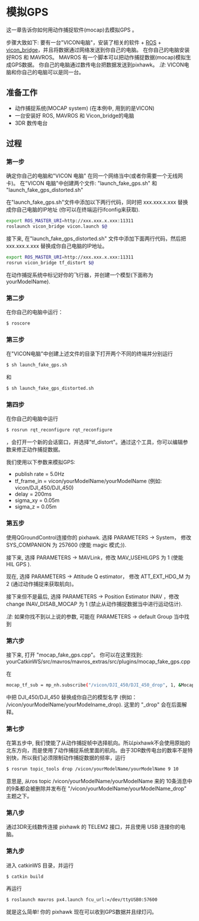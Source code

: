 # 模拟GPS
这一章告诉你如何用动作捕捉软件(mocap)去模拟GPS 。

步骤大致如下:
要有一台"VICON电脑"，安装了相关的软件 + [ROS](http://www.ros.org/) + [vicon_bridge](https://github.com/ethz-asl/vicon_bridge)，并且将数据通过网络发送到你自己的电脑。
在你自己的电脑安装好ROS 和 MAVROS。 MAVROS 有一个脚本可以把动作捕捉数据(mocap)模拟生成GPS数据。
你自己的电脑通过数传电台把数据发送到pixhawk。
*注*: VICON电脑和你自己的电脑可以是同一台。

## 准备工作
* 动作捕捉系统(MOCAP system) (在本例中, 用到的是VICON)
* 一台安装好 ROS, MAVROS 和 Vicon_bridge的电脑
* 3DR 数传电台

## 过程
### 第一步
确定你自己的电脑和"VICON 电脑" 在同一个网络当中(或者你需要一个无线网卡)。
在"VICON 电脑"中创建两个文件: "launch_fake_gps.sh" 和 "launch_fake_gps_distorted.sh" 

在"launch_fake_gps.sh"文件中添加以下两行代码，同时把 xxx.xxx.x.xxx 替换成你自己电脑的IP地址 (你可以在终端运行ifconfig来获取).
```sh
export ROS_MASTER_URI=http://xxx.xxx.x.xxx:11311
roslaunch vicon_bridge vicon.launch $@
```

接下来, 在"launch_fake_gps_distorted.sh" 文件中添加下面两行代码，然后把 xxx.xxx.x.xxx 替换成你自己电脑的IP地址。
```sh
export ROS_MASTER_URI=http://xxx.xxx.x.xxx:11311
rosrun vicon_bridge tf_distort $@
```

在动作捕捉系统中标记好你的飞行器，并创建一个模型(下面称为 yourModelName).

### 第二步
在你自己的电脑中运行：
```sh
$ roscore
```



### 第三步
 在"VICON电脑"中创建上述文件的目录下打开两个不同的终端并分别运行
```sh
$ sh launch_fake_gps.sh
```
和
```sh
$ sh launch_fake_gps_distorted.sh
```



### 第四步
在你自己的电脑中运行
```sh
$ rosrun rqt_reconfigure rqt_reconfigure
```
，会打开一个新的会话窗口，并选择"tf_distort"。通过这个工具，你可以编辑参数来修正动作捕捉数据。

我们使用以下参数来模拟GPS:
* publish rate = 5.0Hz
* tf_frame_in = vicon/yourModelName/yourModelName (例如: vicon/DJI_450/DJI_450)
* delay = 200ms
* sigma_xy = 0.05m
* sigma_z = 0.05m


### 第五步
使用QGroundControl连接你的 pixhawk. 选择 PARAMETERS -> System， 修改 SYS_COMPANION 为 257600 (使能 magic 模式;)).

接下来, 选择 PARAMETERS -> MAVLink，修改 MAV_USEHILGPS 为 1 (使能 HIL GPS ).

现在, 选择 PARAMETERS -> Attitude Q estimator， 修改 ATT_EXT_HDG_M 为 2 (通过动作捕捉来获取航向)。

接下来但不是最后, 选择 PARAMETERS -> Position Estimator INAV ，修改 change INAV_DISAB_MOCAP 为 1 (禁止从动作捕捉数据当中进行运动估计).

*注*: 如果你找不到以上说的参数, 可能在 PARAMETERS -> default Group 当中找到


### 第六步
接下来, 打开 "mocap_fake_gps.cpp"。 你可以在这里找到: yourCatkinWS/src/mavros/mavros_extras/src/plugins/mocap_fake_gps.cpp

在
```sh
mocap_tf_sub = mp_nh.subscribe("/vicon/DJI_450/DJI_450_drop", 1, &MocapFakeGPSPlugin::mocap_tf_cb, this);
```
中把 DJI_450/DJI_450 替换成你自己的模型名字 (例如： /vicon/yourModelName/yourModelname_drop). 这里的 "_drop" 会在后面解释。


### 第七步
在第五步中, 我们使能了从动作捕捉帧中选择航向。所以pixhawk不会使用原始的北东方向，而是使用了动作捕捉系统里面的航向。由于3DR数传电台的数率不是特别快，所以我们必须限制动作捕捉数据的频率，运行
```sh
$ rosrun topic_tools drop /vicon/yourModelName/yourModelName 9 10
```
意思是, 从ros topic /vicon/yourModelName/yourModelName 来的 10条消息中的9条都会被删除并发布在 "/vicon/yourModelName/yourModelName_drop" 主题之下。


### 第八步
通过3DR无线数传连接 pixhawk 的 TELEM2 接口，并且使用 USB 连接你的电脑。


### 第九步
进入 catkinWS 目录，并运行
```sh
$ catkin build
```
再运行
```sh
$ roslaunch mavros px4.launch fcu_url:=/dev/ttyUSB0:57600
```
就是这么简单! 你的 pixhawk 现在可以收到GPS数据并且绿灯闪。
